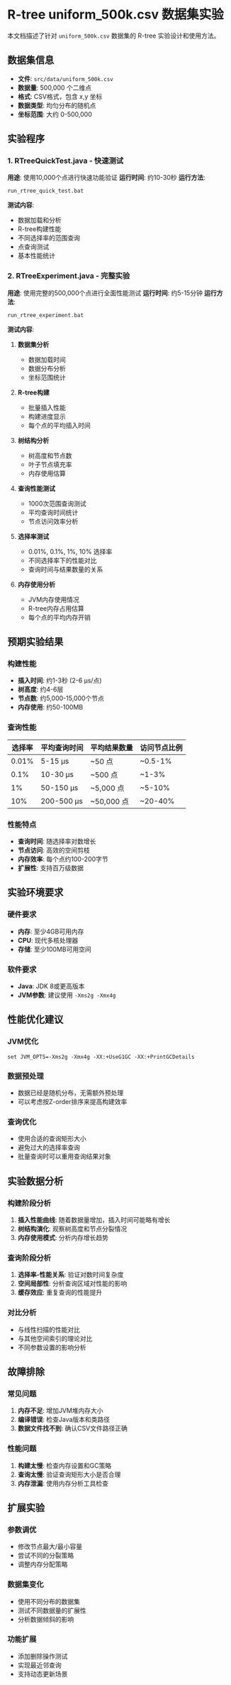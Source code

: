 # R-tree uniform_500k.csv 数据集实验

本文档描述了针对 `uniform_500k.csv` 数据集的 R-tree 实验设计和使用方法。

## 数据集信息

- **文件**: `src/data/uniform_500k.csv`
- **数据量**: 500,000 个二维点
- **格式**: CSV格式，包含 x,y 坐标
- **数据类型**: 均匀分布的随机点
- **坐标范围**: 大约 0-500,000

## 实验程序

### 1. RTreeQuickTest.java - 快速测试
**用途**: 使用10,000个点进行快速功能验证
**运行时间**: 约10-30秒
**运行方法**: 
```batch
run_rtree_quick_test.bat
```

**测试内容**:
- 数据加载和分析
- R-tree构建性能
- 不同选择率的范围查询
- 点查询测试
- 基本性能统计

### 2. RTreeExperiment.java - 完整实验
**用途**: 使用完整的500,000个点进行全面性能测试
**运行时间**: 约5-15分钟
**运行方法**:
```batch
run_rtree_experiment.bat
```

**测试内容**:
1. **数据集分析**
   - 数据加载时间
   - 数据分布分析
   - 坐标范围统计

2. **R-tree构建**
   - 批量插入性能
   - 构建进度显示
   - 每个点的平均插入时间

3. **树结构分析**
   - 树高度和节点数
   - 叶子节点填充率
   - 内存使用估算

4. **查询性能测试**
   - 1000次范围查询测试
   - 平均查询时间统计
   - 节点访问效率分析

5. **选择率测试**
   - 0.01%, 0.1%, 1%, 10% 选择率
   - 不同选择率下的性能对比
   - 查询时间与结果数量的关系

6. **内存使用分析**
   - JVM内存使用情况
   - R-tree内存占用估算
   - 每个点的平均内存开销

## 预期实验结果

### 构建性能
- **插入时间**: 约1-3秒 (2-6 μs/点)
- **树高度**: 约4-6层
- **节点数**: 约5,000-15,000个节点
- **内存使用**: 约50-100MB

### 查询性能
| 选择率 | 平均查询时间 | 平均结果数量 | 访问节点比例 |
|--------|-------------|-------------|-------------|
| 0.01%  | 5-15 μs     | ~50 点      | ~0.5-1%     |
| 0.1%   | 10-30 μs    | ~500 点     | ~1-3%       |
| 1%     | 50-150 μs   | ~5,000 点   | ~5-10%      |
| 10%    | 200-500 μs  | ~50,000 点  | ~20-40%     |

### 性能特点
- **查询时间**: 随选择率对数增长
- **节点访问**: 高效的空间剪枝
- **内存效率**: 每个点约100-200字节
- **扩展性**: 支持百万级数据

## 实验环境要求

### 硬件要求
- **内存**: 至少4GB可用内存
- **CPU**: 现代多核处理器
- **存储**: 至少100MB可用空间

### 软件要求
- **Java**: JDK 8或更高版本
- **JVM参数**: 建议使用 `-Xms2g -Xmx4g`

## 性能优化建议

### JVM优化
```batch
set JVM_OPTS=-Xms2g -Xmx4g -XX:+UseG1GC -XX:+PrintGCDetails
```

### 数据预处理
- 数据已经是随机分布，无需额外预处理
- 可以考虑按Z-order排序来提高构建效率

### 查询优化
- 使用合适的查询矩形大小
- 避免过大的选择率查询
- 批量查询时可以重用查询结果对象

## 实验数据分析

### 构建阶段分析
1. **插入性能曲线**: 随着数据量增加，插入时间可能略有增长
2. **树结构演化**: 观察树高度和节点分裂情况
3. **内存使用模式**: 分析内存增长趋势

### 查询阶段分析
1. **选择率-性能关系**: 验证对数时间复杂度
2. **空间局部性**: 分析查询区域对性能的影响
3. **缓存效应**: 重复查询的性能提升

### 对比分析
- 与线性扫描的性能对比
- 与其他空间索引的理论对比
- 不同参数设置的影响分析

## 故障排除

### 常见问题
1. **内存不足**: 增加JVM堆内存大小
2. **编译错误**: 检查Java版本和类路径
3. **数据文件找不到**: 确认CSV文件路径正确

### 性能问题
1. **构建太慢**: 检查内存设置和GC策略
2. **查询太慢**: 验证查询矩形大小是否合理
3. **内存泄漏**: 使用内存分析工具检查

## 扩展实验

### 参数调优
- 修改节点最大/最小容量
- 尝试不同的分裂策略
- 调整内存分配策略

### 数据集变化
- 使用不同分布的数据集
- 测试不同数据量的扩展性
- 分析数据倾斜的影响

### 功能扩展
- 添加删除操作测试
- 实现最近邻查询
- 支持动态更新场景
